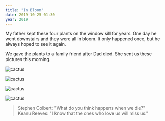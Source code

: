 ```yaml
---
title: "In Bloom"
date: 2019-10-25 01:30
year: 2019
---
```


My father kept these four plants on the window sill for years.
One day he went downstairs and they were all in bloom.
It only happened once,
but he always hoped to see it again.

We gave the plants to a family friend after Dad died.
She sent us these pictures this morning.

<p><img src="{{site.github.url}}/files/2019/10/IMG_1968.jpg" alt="cactus" /></p>
<p><img src="{{site.github.url}}/files/2019/10/IMG_1970.jpg" alt="cactus" /></p>
<p><img src="{{site.github.url}}/files/2019/10/IMG_1915.jpg" alt="cactus" /></p>
<p><img src="{{site.github.url}}/files/2019/10/IMG_1969.jpg" alt="cactus" /></p>

<blockquote>
Stephen Colbert: "What do you think happens when we die?"
<br/>
Keanu Reeves: "I know that the ones who love us will miss us."
</blockquote>
